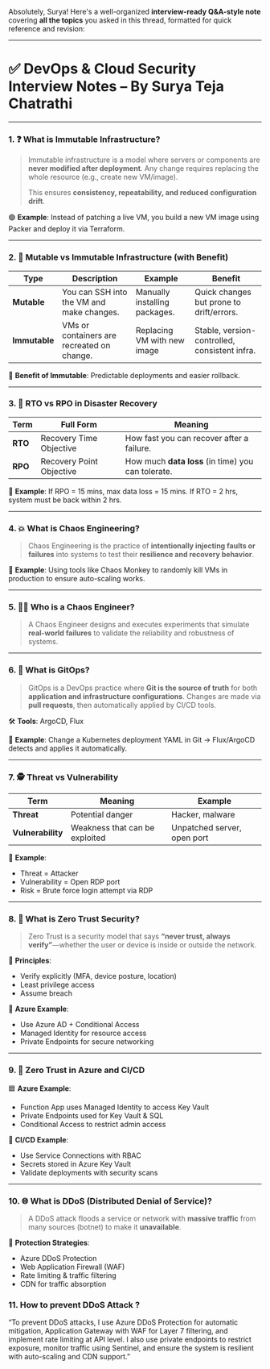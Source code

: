 Absolutely, Surya! Here's a well-organized **interview-ready Q\&A-style note** covering **all the topics** you asked in this thread, formatted for quick reference and revision:

---

# ✅ **DevOps & Cloud Security Interview Notes – By Surya Teja Chatrathi**

---

### 1. ❓ What is **Immutable Infrastructure**?

> Immutable infrastructure is a model where servers or components are **never modified after deployment**. Any change requires replacing the whole resource (e.g., create new VM/image).
>
> This ensures **consistency, repeatability, and reduced configuration drift**.

🟢 **Example**: Instead of patching a live VM, you build a new VM image using Packer and deploy it via Terraform.

---

### 2. 🔁 **Mutable vs Immutable Infrastructure (with Benefit)**

| Type          | Description                                | Example                       | Benefit                                       |
| ------------- | ------------------------------------------ | ----------------------------- | --------------------------------------------- |
| **Mutable**   | You can SSH into the VM and make changes.  | Manually installing packages. | Quick changes but prone to drift/errors.      |
| **Immutable** | VMs or containers are recreated on change. | Replacing VM with new image   | Stable, version-controlled, consistent infra. |

🎯 **Benefit of Immutable**: Predictable deployments and easier rollback.

---

### 3. 🔄 **RTO vs RPO** in Disaster Recovery

| Term    | Full Form                | Meaning                                            |
| ------- | ------------------------ | -------------------------------------------------- |
| **RTO** | Recovery Time Objective  | How fast you can recover after a failure.          |
| **RPO** | Recovery Point Objective | How much **data loss** (in time) you can tolerate. |

🧠 **Example**:
If RPO = 15 mins, max data loss = 15 mins.
If RTO = 2 hrs, system must be back within 2 hrs.

---

### 4. 💥 What is **Chaos Engineering**?

> Chaos Engineering is the practice of **intentionally injecting faults or failures** into systems to test their **resilience and recovery behavior**.

🧪 **Example**: Using tools like Chaos Monkey to randomly kill VMs in production to ensure auto-scaling works.

---

### 5. 👨‍💻 Who is a **Chaos Engineer**?

> A Chaos Engineer designs and executes experiments that simulate **real-world failures** to validate the reliability and robustness of systems.

---

### 6. 🔄 What is **GitOps**?

> GitOps is a DevOps practice where **Git is the source of truth** for both **application and infrastructure configurations**. Changes are made via **pull requests**, then automatically applied by CI/CD tools.

🛠️ **Tools**: ArgoCD, Flux

📌 **Example**: Change a Kubernetes deployment YAML in Git → Flux/ArgoCD detects and applies it automatically.

---

### 7. 🕵️ **Threat vs Vulnerability**

| Term              | Meaning                        | Example                     |
| ----------------- | ------------------------------ | --------------------------- |
| **Threat**        | Potential danger               | Hacker, malware             |
| **Vulnerability** | Weakness that can be exploited | Unpatched server, open port |

📌 **Example**:

- Threat = Attacker
- Vulnerability = Open RDP port
- Risk = Brute force login attempt via RDP

---

### 8. 🔐 What is **Zero Trust Security**?

> Zero Trust is a security model that says **“never trust, always verify”**—whether the user or device is inside or outside the network.

🎯 **Principles**:

- Verify explicitly (MFA, device posture, location)
- Least privilege access
- Assume breach

🧰 **Azure Example**:

- Use Azure AD + Conditional Access
- Managed Identity for resource access
- Private Endpoints for secure networking

---

### 9. 🔐 Zero Trust in Azure and CI/CD

🟦 **Azure Example**:

- Function App uses Managed Identity to access Key Vault
- Private Endpoints used for Key Vault & SQL
- Conditional Access to restrict admin access

🧪 **CI/CD Example**:

- Use Service Connections with RBAC
- Secrets stored in Azure Key Vault
- Validate deployments with security scans

---

### 10. 🌐 What is **DDoS (Distributed Denial of Service)?**

> A DDoS attack floods a service or network with **massive traffic** from many sources (botnet) to make it **unavailable**.

🎯 **Protection Strategies**:

- Azure DDoS Protection
- Web Application Firewall (WAF)
- Rate limiting & traffic filtering
- CDN for traffic absorption

### 11. How to prevent DDoS Attack ?

“To prevent DDoS attacks, I use Azure DDoS Protection for automatic mitigation, Application Gateway with WAF for Layer 7 filtering, and implement rate limiting at API level. I also use private endpoints to restrict exposure, monitor traffic using Sentinel, and ensure the system is resilient with auto-scaling and CDN support.”
